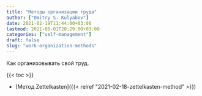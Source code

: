 ```yaml
---
title: "Методы организации труда"
author: ["Dmitry S. Kulyabov"]
date: 2021-02-19T11:44:00+03:00
lastmod: 2021-08-01T20:29:00+03:00
categories: ["self-management"]
draft: false
slug: "work-organization-methods"
---
```


Как организовывать свой труд.

<!--more-->

{{< toc >}}

-   [Метод Zettelkasten]({{< relref "2021-02-18-zettelkasten-method" >}})
